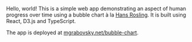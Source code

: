 Hello, world! This is a simple web app demonstrating an aspect of human progress over time using a bubble chart à la [Hans Rosling](https://www.youtube.com/watch?v=hVimVzgtD6w). It is built using React, D3.js and TypeScript.

The app is deployed at [mgrabovsky.net/bubble-chart](https://mgrabovsky.net/bubble-chart).
